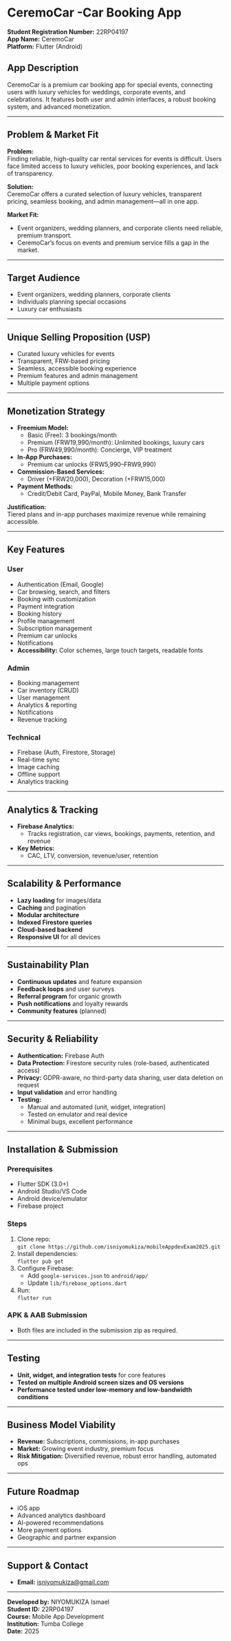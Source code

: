 # CeremoCar -Car Booking App

**Student Registration Number:** 22RP04197  
**App Name:** CeremoCar  
**Platform:** Flutter (Android)

##  App Description

CeremoCar is a premium car booking app for special events, connecting users with luxury vehicles for weddings, corporate events, and celebrations. It features both user and admin interfaces, a robust booking system, and advanced monetization.

---

##  Problem & Market Fit

**Problem:**  
Finding reliable, high-quality car rental services for events is difficult. Users face limited access to luxury vehicles, poor booking experiences, and lack of transparency.

**Solution:**  
CeremoCar offers a curated selection of luxury vehicles, transparent pricing, seamless booking, and admin management—all in one app.

**Market Fit:**  
- Event organizers, wedding planners, and corporate clients need reliable, premium transport.
- CeremoCar’s focus on events and premium service fills a gap in the market.

---

##  Target Audience

- Event organizers, wedding planners, corporate clients
- Individuals planning special occasions
- Luxury car enthusiasts

---

##  Unique Selling Proposition (USP)

- Curated luxury vehicles for events
- Transparent, FRW-based pricing
- Seamless, accessible booking experience
- Premium features and admin management
- Multiple payment options

---

##  Monetization Strategy

- **Freemium Model:**  
  - Basic (Free): 3 bookings/month  
  - Premium (FRW19,990/month): Unlimited bookings, luxury cars  
  - Pro (FRW49,990/month): Concierge, VIP treatment
- **In-App Purchases:**  
  - Premium car unlocks (FRW5,990–FRW9,990)
- **Commission-Based Services:**  
  - Driver (+FRW20,000), Decoration (+FRW15,000)
- **Payment Methods:**  
  - Credit/Debit Card, PayPal, Mobile Money, Bank Transfer

**Justification:**  
Tiered plans and in-app purchases maximize revenue while remaining accessible.

---

##  Key Features

### User
- Authentication (Email, Google)
- Car browsing, search, and filters
- Booking with customization
- Payment integration
- Booking history
- Profile management
- Subscription management
- Premium car unlocks
- Notifications
- **Accessibility:** Color schemes, large touch targets, readable fonts

### Admin
- Booking management
- Car inventory (CRUD)
- User management
- Analytics & reporting
- Notifications
- Revenue tracking

### Technical
- Firebase (Auth, Firestore, Storage)
- Real-time sync
- Image caching
- Offline support
- Analytics tracking

---

##  Analytics & Tracking

- **Firebase Analytics:**  
  - Tracks registration, car views, bookings, payments, retention, and revenue
- **Key Metrics:**  
  - CAC, LTV, conversion, revenue/user, retention

---

##  Scalability & Performance

- **Lazy loading** for images/data
- **Caching** and pagination
- **Modular architecture**
- **Indexed Firestore queries**
- **Cloud-based backend**
- **Responsive UI** for all devices

---

##  Sustainability Plan

- **Continuous updates** and feature expansion
- **Feedback loops** and user surveys
- **Referral program** for organic growth
- **Push notifications** and loyalty rewards
- **Community features** (planned)

---

##  Security & Reliability

- **Authentication:** Firebase Auth
- **Data Protection:** Firestore security rules (role-based, authenticated access)
- **Privacy:** GDPR-aware, no third-party data sharing, user data deletion on request
- **Input validation** and error handling
- **Testing:**  
  - Manual and automated (unit, widget, integration)
  - Tested on emulator and real device
  - Minimal bugs, excellent performance

---

##  Installation & Submission

### Prerequisites
- Flutter SDK (3.0+)
- Android Studio/VS Code
- Android device/emulator
- Firebase project

### Steps
1. Clone repo:  
   `git clone https://github.com/isniyomukiza/mobileAppdevExam2025.git`
2. Install dependencies:  
   `flutter pub get`
3. Configure Firebase:  
   - Add `google-services.json` to `android/app/`
   - Update `lib/firebase_options.dart`
4. Run:  
   `flutter run`

### APK & AAB Submission
- Both files are included in the submission zip as required.

---

##  Testing

- **Unit, widget, and integration tests** for core features
- **Tested on multiple Android screen sizes and OS versions**
- **Performance tested under low-memory and low-bandwidth conditions**

---

##  Business Model Viability

- **Revenue:** Subscriptions, commissions, in-app purchases
- **Market:** Growing event industry, premium focus
- **Risk Mitigation:** Diversified revenue, robust error handling, automated ops

---

##  Future Roadmap

- iOS app
- Advanced analytics dashboard
- AI-powered recommendations
- More payment options
- Geographic and partner expansion

---

##  Support & Contact

- **Email:** isniyomukiza@gmail.com 

---

**Developed by:** NIYOMUKIZA Ismael  
**Student ID:** 22RP04197  
**Course:** Mobile App Development  
**Institution:** Tumba College  
**Date:** 2025

